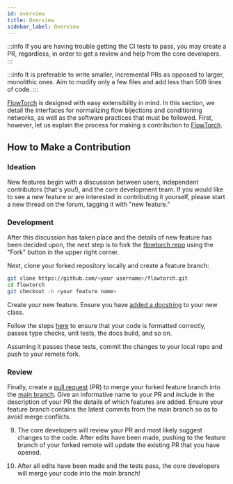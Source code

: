 ```yaml
---
id: overview
title: Overview
sidebar_label: Overview
---
```

:::info
If you are having trouble getting the CI tests to pass, you may create a PR, regardless, in order to get a review and help from the core developers.
:::

:::info
It is preferable to write smaller, incremental PRs as opposed to larger, monolithic ones. Aim to modify only a few files and add less than 500 lines of code.
:::

[FlowTorch](https://flowtorch.ai) is designed with easy extensibility in mind. In this section, we detail the interfaces for normalizing flow bijections and conditioning networks, as well as the software practices that must be followed. First, however, let us explain the process for making a contribution to [FlowTorch](https://flowtorch.ai).

## How to Make a Contribution
### Ideation
New features begin with a discussion between users, independent contributors (that's you!), and the core development team. If you would like to see a new feature or are interested in contributing it yourself, please start a new thread on the forum, tagging it with "new feature."

### Development
After this discussion has taken place and the details of new feature has been decided upon, the next step is to fork the [flowtorch repo](https://github.com/facebookincubator/flowtorch) using the "Fork" button in the upper right corner.

Next, clone your forked repository locally and create a feature branch:

```bash
git clone https://github.com/<your username>/flowtorch.git
cd flowtorch
git checkout -b <your feature name>
```

Create your new feature. Ensure you have [added a docstring](/dev/docs) to your new class.

Follow the steps [here](/dev/ops#successful-commits) to ensure that your code is formatted correctly, passes type checks, unit tests, the docs build, and so on.

Assuming it passes these tests, commit the changes to your local repo and push to your remote fork.

### Review
Finally, create a [pull request](https://docs.github.com/en/github/collaborating-with-issues-and-pull-requests/about-pull-requests) (PR) to merge your forked feature branch into the [main branch](https://github.com/facebookincubator/flowtorch). Give an informative name to your PR and include in the description of your PR the details of which features are added. Ensure your feature branch contains the latest commits from the main branch so as to avoid merge conflicts.

9. The core developers will review your PR and most likely suggest changes to the code. After edits have been made, pushing to the feature branch of your forked remote will update the existing PR that you have opened.

10. After all edits have been made and the tests pass, the core developers will merge your code into the main branch!
